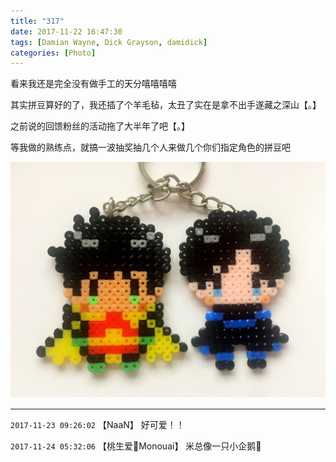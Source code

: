 ```yaml
---
title: "317"
date: 2017-11-22 16:47:30
tags: [Damian Wayne, Dick Grayson, damidick]
categories: [Photo]
---
```


<p>看来我还是完全没有做手工的天分嘻嘻嘻嘻</p> 
<p>其实拼豆算好的了，我还插了个羊毛毡，太丑了实在是拿不出手遂藏之深山【。】</p> 
<p>之前说的回馈粉丝的活动拖了大半年了吧【。】</p> 
<p>等我做的熟练点，就搞一波抽奖抽几个人来做几个你们指定角色的拼豆吧</p>

![](https://raw.githubusercontent.com/alicewish/meowchain247/master/img_cVZNdzJtQk9JV2R2QTNTUlJDTnRnRDk2VEE1NVdpYW4wVVI0L3pWNXFTY2ZFaVM2NWFiR01RPT0.jpg)

---

`2017-11-23 09:26:02` 【NaaN】 好可爱！！

`2017-11-24 05:32:06` 【桃生爱🍑Monouai】 米总像一只小企鹅🐧
